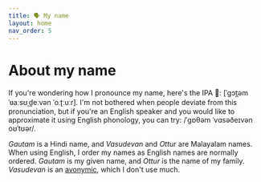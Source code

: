 ```yaml
---
title: 🗣️ My name
layout: home
nav_order: 5
---
```


# About my name

If you're wondering how I pronounce my name, here's the IPA 🍻: \[ˈgɔt̪əm ˈʋaːsʊˌd̪eːvən ˈoːʈːuːr\]. I'm not bothered when people deviate from this pronunciation, but if you're an English speaker and you would like to approximate it using English phonology, you can try: /ˈgɒθəm ˈvɑsəðeɪvən oʊˈtʊər/. 

*Gautam* is a Hindi name, and *Vasudevan* and *Ottur* are Malayalam names. When using English, I order my names as English names are normally ordered. *Gautam* is my given name, and *Ottur* is the name of my family. *Vasudevan* is an [avonymic](https://en.wikipedia.org/wiki/Patronymic), which I don't use much. 
